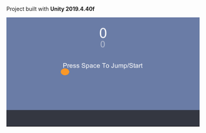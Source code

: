 Project built with **Unity 2019.4.40f**

![Game Preview](https://github.com/LyiarOwl/FlappyBirdClone/blob/main/preview.gif?raw=true)